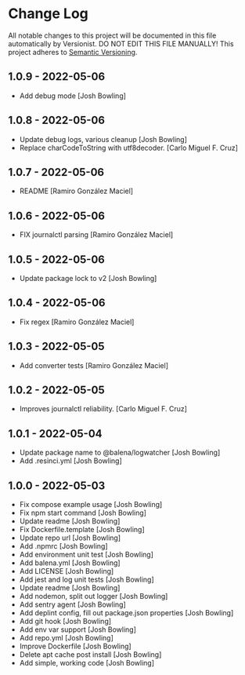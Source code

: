 # Change Log

All notable changes to this project will be documented in this file
automatically by Versionist. DO NOT EDIT THIS FILE MANUALLY!
This project adheres to [Semantic Versioning](http://semver.org/).

## 1.0.9 - 2022-05-06

* Add debug mode [Josh Bowling]

## 1.0.8 - 2022-05-06

* Update debug logs, various cleanup [Josh Bowling]
* Replace charCodeToString with utf8decoder. [Carlo Miguel F. Cruz]

## 1.0.7 - 2022-05-06

* README [Ramiro González Maciel]

## 1.0.6 - 2022-05-06

* FIX journalctl parsing [Ramiro González Maciel]

## 1.0.5 - 2022-05-06

* Update package lock to v2 [Josh Bowling]

## 1.0.4 - 2022-05-06

* Fix regex [Ramiro González Maciel]

## 1.0.3 - 2022-05-05

* Add converter tests [Ramiro González Maciel]

## 1.0.2 - 2022-05-05

* Improves journalctl reliability. [Carlo Miguel F. Cruz]

## 1.0.1 - 2022-05-04

* Update package name to @balena/logwatcher [Josh Bowling]
* Add .resinci.yml [Josh Bowling]

## 1.0.0 - 2022-05-03

* Fix compose example usage [Josh Bowling]
* Fix npm start command [Josh Bowling]
* Update readme [Josh Bowling]
* Fix Dockerfile.template [Josh Bowling]
* Update repo url [Josh Bowling]
* Add .npmrc [Josh Bowling]
* Add environment unit test [Josh Bowling]
* Add balena.yml [Josh Bowling]
* Add LICENSE [Josh Bowling]
* Add jest and log unit tests [Josh Bowling]
* Update readme [Josh Bowling]
* Add nodemon, split out logger [Josh Bowling]
* Add sentry agent [Josh Bowling]
* Add deplint config, fill out package.json properties [Josh Bowling]
* Add git hook [Josh Bowling]
* Add env var support [Josh Bowling]
* Add repo.yml [Josh Bowling]
* Improve Dockerfile [Josh Bowling]
* Delete apt cache post install [Josh Bowling]
* Add simple, working code [Josh Bowling]
